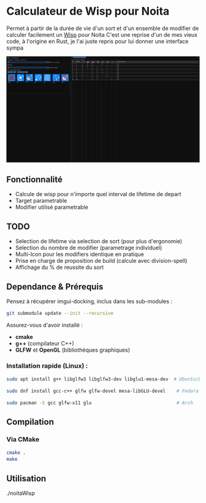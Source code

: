 # Calculateur de Wisp pour Noita

Permet à partir de la durée de vie d'un sort et d'un ensemble de modifier de calculer facilement un [Wisp](https://noita.wiki.gg/wiki/Guide:_Infinite_Lifetime_Spells) pour Noita
C'est une reprise d'un de mes vieux code, à l'origine en Rust, je l'ai juste repris pour lui donner une interface sympa

![Sample](images/example.png)

## Fonctionnalité

- Calcule de wisp pour n'importe quel interval de lifetime de depart
- Target parametrable
- Modifier utilisé parametrable

## TODO

- Selection de lifetime via selection de sort (pour plus d'ergonomie)
- Selection du nombre de modifier (parametrage individuel)
- Multi-Icon pour les modifiers identique en pratique
- Prise en charge de proposition de build (calcule avec division-spell)
- Affichage du % de reussite du sort

## Dependance & Prérequis

Pensez à récupérer imgui-docking, inclus dans les sub-modules :

```bash
git submodule update --init --recursive
```

Assurez-vous d'avoir installé :

- **cmake**
- **g++** (compilateur C++)
- **GLFW** et **OpenGL** (bibliothèques graphiques)

### Installation rapide (Linux) :

```bash
sudo apt install g++ libglfw3 libglfw3-dev libglu1-mesa-dev  # Ubuntu/Debian
```

```bash
sudo dnf install gcc-c++ glfw glfw-devel mesa-libGLU-devel    # Fedora
```

```bash
sudo pacman -S gcc glfw-x11 glu                               # Arch
```

## Compilation

### Via CMake

```bash
cmake .
make
```

## Utilisation

./noitaWisp
